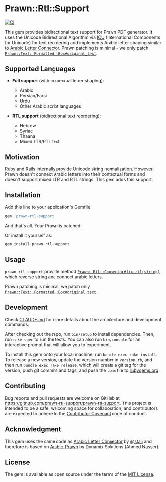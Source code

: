 # Prawn::Rtl::Support

[![CI](https://github.com/prawn-rtl-support/prawn-rtl-support/actions/workflows/ci.yml/badge.svg)](https://github.com/prawn-rtl-support/prawn-rtl-support/actions/workflows/ci.yml)

This gem provides bidirectional text support for Prawn PDF generator. It uses the Unicode Bidirectional Algorithm via [ICU](http://site.icu-project.org/) (International Components for Unicode) for text reordering and implements Arabic letter shaping similar to [Arabic Letter Connector](https://github.com/staii/arabic-letter-connector). Prawn patching is minimal - we only patch [`Prawn::Text::Formatted::Box#original_text`](https://github.com/prawnpdf/prawn/blob/master/lib/prawn/text/formatted/box.rb#L367).

## Supported Languages

- **Full support** (with contextual letter shaping):
  - Arabic
  - Persian/Farsi
  - Urdu
  - Other Arabic script languages
  
- **RTL support** (bidirectional text reordering):
  - Hebrew
  - Syriac
  - Thaana
  - Mixed LTR/RTL text

## Motivation

Ruby and Rails internally provide Unicode string normalization. However, Prawn doesn't connect Arabic letters into their contextual forms and doesn't support mixed LTR and RTL strings. This gem adds this support. 

## Installation

Add this line to your application's Gemfile:

```ruby
gem 'prawn-rtl-support'
```

And that's all. Your Prawn is patched!

Or install it yourself as:

```shell
gem install prawn-rtl-support
```

## Usage

`prawn-rtl-support` provide method [`Prawn::Rtl::Connector#fix_rtl(string)`](https://github.com/prawn-rtl-support/prawn-rtl-support/blob/master/lib/prawn/rtl/connector.rb#L13) which reverse string and connect arabic letters.

Prawn patching is minimal, we patch only [`Prawn::Text::Formatted::Box#original_text`](https://github.com/prawnpdf/prawn/blob/master/lib/prawn/text/formatted/box.rb#L367).

## Development

Check [CLAUDE.md](CLAUDE.md) for more details about the architecture and development commands.

After checking out the repo, run `bin/setup` to install dependencies. Then, run `rake spec` to run the tests. You can also run `bin/console` for an interactive prompt that will allow you to experiment.

To install this gem onto your local machine, run `bundle exec rake install`. To release a new version, update the version number in `version.rb`, and then run `bundle exec rake release`, which will create a git tag for the version, push git commits and tags, and push the `.gem` file to [rubygems.org](https://rubygems.org).

## Contributing

Bug reports and pull requests are welcome on GitHub at https://github.com/prawn-rtl-support/prawn-rtl-support. This project is intended to be a safe, welcoming space for collaboration, and contributors are expected to adhere to the [Contributor Covenant](http://contributor-covenant.org) code of conduct.

## Acknowledgment
This gem uses the same code as [Arabic Letter Connector](https://github.com/staii/arabic-letter-connector) by [@staii](https://github.com/staii) and therefore is based on [Arabic-Prawn](https://rubygems.org/gems/Arabic-Prawn/versions/0.0.1) by Dynamix Solutions (Ahmed Nasser).

## License

The gem is available as open source under the terms of the [MIT License](http://opensource.org/licenses/MIT).
